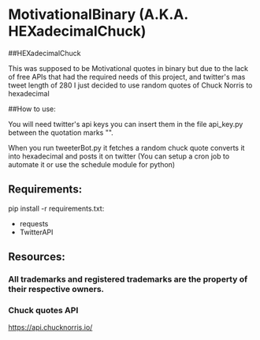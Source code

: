 # MotivationalBinary (A.K.A. HEXadecimalChuck)

##HEXadecimalChuck

This was supposed to be Motivational quotes in binary but due to the lack of free APIs that had the required needs of this project, and twitter's mas tweet length of 280 I just decided to use random quotes of Chuck Norris to hexadecimal

##How to use:

You will need twitter's api keys you can insert them in the file api_key.py
between the quotation marks "".

When you run tweeterBot.py it fetches a random chuck quote converts it into hexadecimal and posts it on twitter (You can setup a cron job to automate it or use the schedule module for python)

## Requirements:

pip install -r requirements.txt:

  * requests
  * TwitterAPI


## Resources:

### All trademarks and registered trademarks are the property of their respective owners.


### Chuck quotes API

https://api.chucknorris.io/

